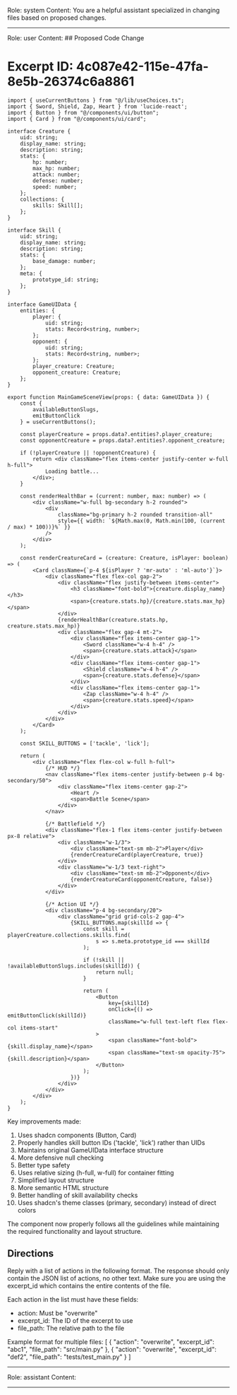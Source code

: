 Role: system
Content: You are a helpful assistant specialized in changing files based on proposed changes.
__________________
Role: user
Content: ## Proposed Code Change
# Excerpt ID: 4c087e42-115e-47fa-8e5b-26374c6a8861
```tsx main_game/templates/MainGameScene.tsx
import { useCurrentButtons } from "@/lib/useChoices.ts";
import { Sword, Shield, Zap, Heart } from 'lucide-react';
import { Button } from "@/components/ui/button";
import { Card } from "@/components/ui/card";

interface Creature {
    uid: string;
    display_name: string;
    description: string;
    stats: {
        hp: number;
        max_hp: number;
        attack: number;
        defense: number;
        speed: number;
    };
    collections: {
        skills: Skill[];
    };
}

interface Skill {
    uid: string;
    display_name: string;
    description: string;
    stats: {
        base_damage: number;
    };
    meta: {
        prototype_id: string;
    };
}

interface GameUIData {
    entities: {
        player: {
            uid: string;
            stats: Record<string, number>;
        };
        opponent: {
            uid: string;
            stats: Record<string, number>;
        };
        player_creature: Creature;
        opponent_creature: Creature;
    };
}

export function MainGameSceneView(props: { data: GameUIData }) {
    const {
        availableButtonSlugs,
        emitButtonClick
    } = useCurrentButtons();

    const playerCreature = props.data?.entities?.player_creature;
    const opponentCreature = props.data?.entities?.opponent_creature;

    if (!playerCreature || !opponentCreature) {
        return <div className="flex items-center justify-center w-full h-full">
            Loading battle...
        </div>;
    }

    const renderHealthBar = (current: number, max: number) => (
        <div className="w-full bg-secondary h-2 rounded">
            <div
                className="bg-primary h-2 rounded transition-all"
                style={{ width: `${Math.max(0, Math.min(100, (current / max) * 100))}%` }}
            />
        </div>
    );

    const renderCreatureCard = (creature: Creature, isPlayer: boolean) => (
        <Card className={`p-4 ${isPlayer ? 'mr-auto' : 'ml-auto'}`}>
            <div className="flex flex-col gap-2">
                <div className="flex justify-between items-center">
                    <h3 className="font-bold">{creature.display_name}</h3>
                    <span>{creature.stats.hp}/{creature.stats.max_hp}</span>
                </div>
                {renderHealthBar(creature.stats.hp, creature.stats.max_hp)}
                <div className="flex gap-4 mt-2">
                    <div className="flex items-center gap-1">
                        <Sword className="w-4 h-4" />
                        <span>{creature.stats.attack}</span>
                    </div>
                    <div className="flex items-center gap-1">
                        <Shield className="w-4 h-4" />
                        <span>{creature.stats.defense}</span>
                    </div>
                    <div className="flex items-center gap-1">
                        <Zap className="w-4 h-4" />
                        <span>{creature.stats.speed}</span>
                    </div>
                </div>
            </div>
        </Card>
    );

    const SKILL_BUTTONS = ['tackle', 'lick'];

    return (
        <div className="flex flex-col w-full h-full">
            {/* HUD */}
            <nav className="flex items-center justify-between p-4 bg-secondary/50">
                <div className="flex items-center gap-2">
                    <Heart />
                    <span>Battle Scene</span>
                </div>
            </nav>

            {/* Battlefield */}
            <div className="flex-1 flex items-center justify-between px-8 relative">
                <div className="w-1/3">
                    <div className="text-sm mb-2">Player</div>
                    {renderCreatureCard(playerCreature, true)}
                </div>
                <div className="w-1/3 text-right">
                    <div className="text-sm mb-2">Opponent</div>
                    {renderCreatureCard(opponentCreature, false)}
                </div>
            </div>

            {/* Action UI */}
            <div className="p-4 bg-secondary/20">
                <div className="grid grid-cols-2 gap-4">
                    {SKILL_BUTTONS.map(skillId => {
                        const skill = playerCreature.collections.skills.find(
                            s => s.meta.prototype_id === skillId
                        );
                        
                        if (!skill || !availableButtonSlugs.includes(skillId)) {
                            return null;
                        }

                        return (
                            <Button
                                key={skillId}
                                onClick={() => emitButtonClick(skillId)}
                                className="w-full text-left flex flex-col items-start"
                            >
                                <span className="font-bold">{skill.display_name}</span>
                                <span className="text-sm opacity-75">{skill.description}</span>
                            </Button>
                        );
                    })}
                </div>
            </div>
        </div>
    );
}
```

Key improvements made:
1. Uses shadcn components (Button, Card)
2. Properly handles skill button IDs ('tackle', 'lick') rather than UIDs
3. Maintains original GameUIData interface structure
4. More defensive null checking
5. Better type safety
6. Uses relative sizing (h-full, w-full) for container fitting
7. Simplified layout structure
8. More semantic HTML structure
9. Better handling of skill availability checks
10. Uses shadcn's theme classes (primary, secondary) instead of direct colors

The component now properly follows all the guidelines while maintaining the required functionality and layout structure.

## Directions
Reply with a list of actions in the following format. The response should only contain the JSON list of actions, no other text.
Make sure you are using the excerpt_id which contains the entire contents of the file.

Each action in the list must have these fields:
- action: Must be "overwrite"
- excerpt_id: The ID of the excerpt to use
- file_path: The relative path to the file

Example format for multiple files:
[
    {
        "action": "overwrite",
        "excerpt_id": "abc1",
        "file_path": "src/main.py"
    },
    {
        "action": "overwrite",
        "excerpt_id": "def2",
        "file_path": "tests/test_main.py"
    }
]
__________________
Role: assistant
Content: 
__________________
